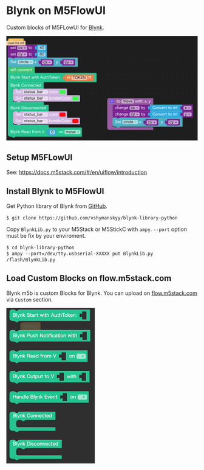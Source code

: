 # Blynk on M5FlowUI

Custom blocks of M5FLowUI for [Blynk](https://blynk.io/).

![Example](images/example.png)

## Setup M5FLowUI

See: https://docs.m5stack.com/#/en/uiflow/introduction

## Install Blynk to M5FlowUI

Get Python library of Blynk from [GitHub](https://github.com/vshymanskyy/blynk-library-python).

```
$ git clone https://github.com/vshymanskyy/blynk-library-python
```

Copy `BlynkLib.py` to your M5Stack or M5StickC with `ampy`.
`--port` option must be fix by your enviroment.

```
$ cd blynk-library-python
$ ampy --port=/dev/tty.usbserial-XXXXX put BlynkLib.py /flash/BlynkLib.py
```

## Load Custom Blocks on flow.m5stack.com

Blynk.m5b is custom Blocks for Blynk.
You can upload on [flow.m5stack.com](https://http://flow.m5stack.com/) via `Custom` section.

![Blocks](images/blocks.png)
